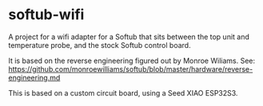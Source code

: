 # softub-wifi
A project for a wifi adapter for a Softub that sits between the top unit and temperature probe, and the stock Softub control board.

It is based on the reverse engineering figured out by Monroe Wiliams.  See:
https://github.com/monroewilliams/softub/blob/master/hardware/reverse-engineering.md

This is based on a custom circuit board, using a Seed XIAO ESP32S3.
